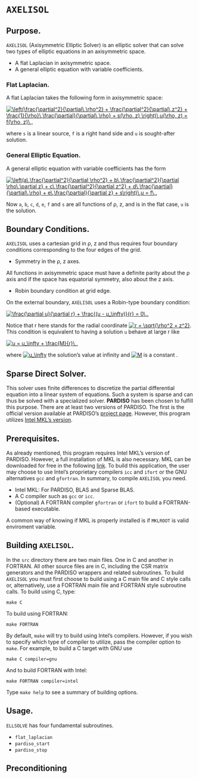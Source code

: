 # `AXELISOL`
## Purpose.
`AXELISOL` (Axisymmetric Elliptic Solver) is an elliptic solver that can solve two types of elliptic equations in an axisymmetric space.
* A flat Laplacian in axisymmetric space.
* A general elliptic equation with variable coefficients.

### Flat Laplacian.
A flat Laplacian takes the following form in axisymmetric space:

<a href="http://www.codecogs.com/eqnedit.php?latex=\left(\frac{\partial^2}{\partial\,\rho^2}&space;&plus;&space;\frac{\partial^2}{\partial\,z^2}&space;&plus;&space;\frac{1}{\rho}\,\frac{\partial}{\partial\,\rho}&space;&plus;&space;s(\rho,&space;z)&space;\right)\,u(\rho,&space;z)&space;=&space;f(\rho,&space;z)\,," target="_blank"><img src="http://latex.codecogs.com/gif.latex?\left(\frac{\partial^2}{\partial\,\rho^2}&space;&plus;&space;\frac{\partial^2}{\partial\,z^2}&space;&plus;&space;\frac{1}{\rho}\,\frac{\partial}{\partial\,\rho}&space;&plus;&space;s(\rho,&space;z)&space;\right)\,u(\rho,&space;z)&space;=&space;f(\rho,&space;z)\,," title="\left(\frac{\partial^2}{\partial\,\rho^2} + \frac{\partial^2}{\partial\,z^2} + \frac{1}{\rho}\,\frac{\partial}{\partial\,\rho} + s(\rho, z) \right)\,u(\rho, z) = f(\rho, z)\,," /></a>

where `s` is a linear source, `f` is a right hand side and `u` is sought-after solution.

### General Elliptic Equation.
A general elliptic equation with variable coefficients has the form

<a href="http://www.codecogs.com/eqnedit.php?latex=\left(a\,\frac{\partial^2}{\partial&space;\rho^2}&space;&plus;&space;b\,\frac{\partial^2}{\partial&space;\rho\,\partial&space;z}&space;&plus;&space;c\,\frac{\partial^2}{\partial&space;z^2}&space;&plus;&space;d\,\frac{\partial}{\partial\,\rho}&space;&plus;&space;e\,\frac{\partial}{\partial&space;z}&space;&plus;&space;s\right)\,u&space;=&space;f\,." target="_blank"><img src="http://latex.codecogs.com/gif.latex?\left(a\,\frac{\partial^2}{\partial&space;\rho^2}&space;&plus;&space;b\,\frac{\partial^2}{\partial&space;\rho\,\partial&space;z}&space;&plus;&space;c\,\frac{\partial^2}{\partial&space;z^2}&space;&plus;&space;d\,\frac{\partial}{\partial\,\rho}&space;&plus;&space;e\,\frac{\partial}{\partial&space;z}&space;&plus;&space;s\right)\,u&space;=&space;f\,." title="\left(a\,\frac{\partial^2}{\partial \rho^2} + b\,\frac{\partial^2}{\partial \rho\,\partial z} + c\,\frac{\partial^2}{\partial z^2} + d\,\frac{\partial}{\partial\,\rho} + e\,\frac{\partial}{\partial z} + s\right)\,u = f\,." /></a>

Now `a`, `b`, `c`, `d`, `e`, `f` and `s` are all functions of ρ, z, and is in the flat case, `u` is the solution.

## Boundary Conditions.

`AXELISOL` uses a cartesian grid in ρ, z and thus requires four boundary conditions corresponding to the four edges of the grid.

* Symmetry in the ρ, z axes.

All functions in axisymmetric space must have a definite parity about the ρ axis and if the space has equatorial symmetry, also about the z axis. 

* Robin boundary condition at grid edge.

On the external boundary, `AXELISOL` uses a Robin-type boundary condition:

<a href="http://www.codecogs.com/eqnedit.php?latex=\frac{\partial&space;u}{\partial&space;r}&space;&plus;&space;\frac{(u&space;-&space;u_\infty)}{r}&space;=&space;0\,." target="_blank"><img src="http://latex.codecogs.com/gif.latex?\frac{\partial&space;u}{\partial&space;r}&space;&plus;&space;\frac{(u&space;-&space;u_\infty)}{r}&space;=&space;0\,." title="\frac{\partial u}{\partial r} + \frac{(u - u_\infty)}{r} = 0\,." /></a>

Notice that r here stands for the radial coordinate <a href="http://www.codecogs.com/eqnedit.php?latex=\inline&space;r&space;=&space;\sqrt{\rho^2&space;&plus;&space;z^2}" target="_blank"><img src="http://latex.codecogs.com/gif.latex?\inline&space;r&space;=&space;\sqrt{\rho^2&space;&plus;&space;z^2}" title="r = \sqrt{\rho^2 + z^2}" /></a>. This condition is equivalent to having a solution `u` behave at large r like 

<a href="http://www.codecogs.com/eqnedit.php?latex=u&space;=&space;u_\infty&space;&plus;&space;\frac{M}{r}\,," target="_blank"><img src="http://latex.codecogs.com/gif.latex?u&space;=&space;u_\infty&space;&plus;&space;\frac{M}{r}\,," title="u = u_\infty + \frac{M}{r}\,," /></a>

where <a href="http://www.codecogs.com/eqnedit.php?latex=\inline&space;u_\infty" target="_blank"><img src="http://latex.codecogs.com/gif.latex?\inline&space;u_\infty" title="u_\infty" /></a> the solution’s value at infinity and <a href="http://www.codecogs.com/eqnedit.php?latex=\inline&space;M" target="_blank"><img src="http://latex.codecogs.com/gif.latex?\inline&space;M" title="M" /></a> is a constant .

## Sparse Direct Solver.
This solver uses finite differences to discretize the partial differential equation into a linear system of equations. Such a system is sparse and can thus be solved with a specialized solver. **PARDISO** has been chosen to fulfill this purpose. 
There are at least two versions of PARDISO. The first is the official version available at PARDISO’s [project page](https://pardiso-project.org/). However, this program utilizes [Intel MKL’s version](https://software.intel.com/en-us/mkl-developer-reference-c-intel-mkl-pardiso-parallel-direct-sparse-solver-interface).

## Prerequisites.
As already mentioned, this program requires Intel MKL’s version of PARDISO. However, a full installation of MKL is also necessary. MKL can be downloaded for free in the following [link](https://software.intel.com/en-us/mkl).
To build this application, the user may choose to use Intel’s proprietary compilers `icc` and `ifort` or the GNU alternatives `gcc` and `gfortran`.
In summary, to compile `AXELISOL` you need.
* Intel MKL: For PARDISO, BLAS and Sparse BLAS.
* A C compiler such as `gcc` or `icc`.
* (Optional) A FORTRAN compiler `gfortran` or `ifort` to build a FORTRAN-based executable.

A common way of knowing if MKL is properly installed is if `MKLROOT` is valid enviroment variable.

## Building `AXELISOL`.
In the `src` directory there are two main files. One in C and another in FORTRAN. All other source files are in C, including the CSR matrix generators and the PARDISO wrappers and related subroutines.  To build `AXELISOL` you must first choose to build using a C main file and C style calls or, alternatively, use a FORTRAN main file and FORTRAN style subroutine calls.
To build using C, type:
```
make C
```
To build using FORTRAN:
```
make FORTRAN
```
By default, `make` will try to build using Intel’s compilers. However, if you wish to specify which type of compiler to utilize, pass the compiler option to `make`. For example, to build a C target with GNU use
```
make C compiler=gnu
```
And to build FORTRAN with Intel:
```
make FORTRAN compiler=intel
```
Type `make help` to see a summary of building options.

## Usage.
`ELLSOLVE` has four fundamental subroutines.

* `flat_laplacian`
* `pardiso_start`
* `pardiso_stop`

## Preconditioning



